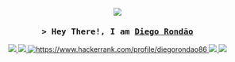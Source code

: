 <p align="center"> 
  <img src="https://github.com/user-attachments/assets/fb21c39a-c89f-43a2-ada6-60e09d781f3d">
</p>
<h3 align="center">
      <samp>&gt; Hey There!, I am
              <b><a target="_blank" href="https://diegorondao.com">Diego Rondão</a></b>
      </samp>
</h3>

<div align="center">
 <a href="https://drondao.com" target="blank">
  <img src="https://img.shields.io/badge/Website-DC143C?style=for-the-badge&logo=medium&logoColor=white" />
 </a>
  <a href="https://www.figma.com/@diegorondao" target="_blank">
    <img src="https://img.shields.io/badge/figma-%23F24E1E.svg?style=for-the-badge&logo=figma&logoColor=white" target="_blank">
  </a>
  <a href="https://www.hackerrank.com/profile/diegorondao86" target="blank">
    <img src="https://img.shields.io/badge/-Hackerrank-2EC866?style=for-the-badge&logo=HackerRank&logoColor=white" alt="https://www.hackerrank.com/profile/diegorondao86" />
 </a>
  <a href="https://br.linkedin.com/in/diegorondao" target="_blank">
    <img src="https://img.shields.io/badge/-LinkedIn-%230077B5?style=for-the-badge&logo=linkedin&logoColor=white" target="_blank">
  </a>
  <a href="https://pt.stackoverflow.com/users/155397/diegorondao" target="_blank">
    <img src="https://img.shields.io/badge/-Stackoverflow-FE7A16?style=for-the-badge&logo=stack-overflow&logoColor=white" target="_blank">
  </a>
 </a>
</div>

